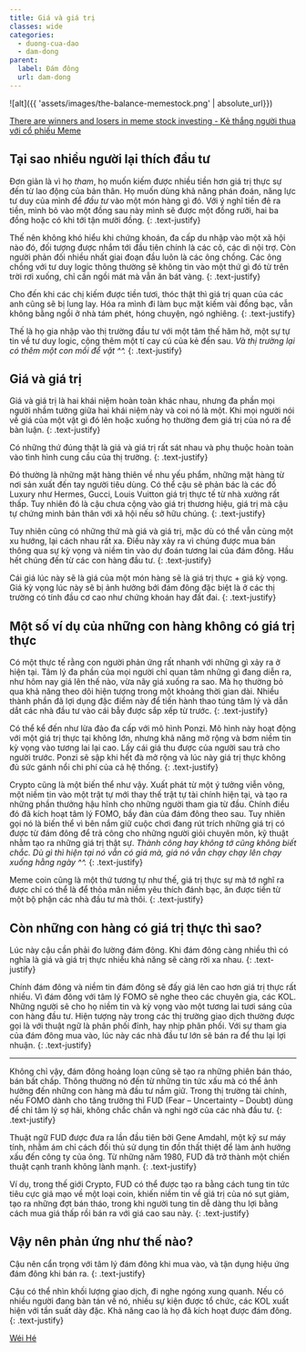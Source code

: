 ```yaml
---
title: Giá và giá trị
classes: wide
categories:
  - duong-cua-dao
  - dam-dong
parent:
  label: Đám đông
  url: dam-dong
---
```



![alt]({{ 'assets/images/the-balance-memestock.png' | absolute_url}})
> <cite>
<a target="_blank" href="https://www.weforum.org/stories/2022/09/what-are-meme-stocks-explainer/">
There are winners and losers in meme stock investing - Kẻ thắng người thua với cổ phiếu Meme
</a>
</cite>

## Tại sao nhiều người lại thích đầu tư
Đơn giản là vì họ *tham*, họ muốn kiếm được nhiều tiền hơn giá trị thực sự đến từ lao động của bản thân. 
Họ muốn dùng khả năng phán đoán, năng lực tư duy của mình để *đầu tư* vào một món hàng gì đó. 
Với ý nghĩ tiền đẻ ra tiền, mình bỏ vào một đồng sau này mình sẽ được một đồng rưỡi, hai ba đồng hoặc có khi tới tận mười đồng.
{: .text-justify}

Thế nên không khó hiểu khi chứng khoán, đa cấp du nhập vào một xã hội nào đó, đối tượng được nhắm tới đầu tiên chính là các cô, các dì nội trợ.
Còn người phản đối nhiều nhất giai đoạn đầu luôn là các ông chồng. 
Các ông chồng với tư duy logic thông thường sẽ không tin vào một thứ gì đó từ trên trời rơi xuống, chỉ cần ngồi mát mà vẫn ăn bát vàng.
{: .text-justify}

Cho đến khi các chị kiếm được tiền tươi, thóc thật thì giá trị quan của các anh cũng sẽ bị lung lay.
Hóa ra mình đi làm bục mặt kiếm vài đồng bạc, vẫn không bằng ngồi ở nhà tám phét, hóng chuyện, ngó nghiêng.
{: .text-justify}

Thế là họ gia nhập vào thị trường đầu tư với một tâm thế hăm hở, một sự tự tin về tư duy logic, cộng thêm một tí cay cú của kẻ đến sau.
*Và thị trường lại có thêm một con mồi để vặt ^^.*
{: .text-justify}

## Giá và giá trị
Giá và giá trị là hai khái niệm hoàn toàn khác nhau, nhưng đa phần mọi người nhầm tưởng giữa hai khái niệm này và coi nó là một.
Khi mọi người nói về giá của một vật gì đó lên hoặc xuống họ thường đem giá trị của nó ra để bàn luận.
{: .text-justify}

Có những thứ đúng thật là giá và giá trị rất sát nhau và phụ thuộc hoàn toàn vào tình hình cung cầu của thị trường.
{: .text-justify}

Đó thường là những mặt hàng thiên về nhu yếu phẩm, những mặt hàng từ nơi sản xuất đến tay người tiêu dùng.
Có thể cậu sẽ phản bác là các đồ Luxury như Hermes, Gucci, Louis Vuitton giá trị thực tế từ nhà xưởng rất thấp. 
Tuy nhiên đó là cậu chưa cộng vào giá trị thương hiệu, giá trị mà cậu tự chứng minh bản thân với xã hội nếu sở hữu chúng.
{: .text-justify}

Tuy nhiên cũng có những thứ mà giá và giá trị, mặc dù có thể vẫn cùng một xu hướng, lại cách nhau rất xa.
Điều này xảy ra vì chúng được mua bán thông qua sự kỳ vọng và niềm tin vào dự đoán tương lai của đám đông.
Hầu hết chúng đến từ các con hàng đầu tư.
{: .text-justify}

Cái giá lúc này sẽ là giá của một món hàng sẽ là giá trị thực + giá kỳ vọng.\
Giá kỳ vọng lúc này sẽ bị ảnh hưởng bới đám đông đặc biệt là ở các thị trường có tính đầu cơ cao như chứng khoán hay đất đai.
{: .text-justify}

## Một số ví dụ của những con hàng không có giá trị thực
Có một thực tế rằng con người phản ứng rất nhanh với những gì xảy ra ở hiện tại. Tâm lý đa phần của mọi người chỉ quan tâm những gì đang diễn ra, như hôm nay giá lên thế nào, vừa nãy giá xuống ra sao.
Mà họ thường bỏ qua khả năng theo dõi hiện tượng trong một khoảng thời gian dài. Nhiều thành phần đã lợi dụng đặc điểm này để tiến hành thao túng tâm lý và dẫn dắt các nhà đầu tư vào cái bẫy được sắp xếp từ trước.
{: .text-justify}

Có thể kể đến như lừa đảo đa cấp với mô hình Ponzi. Mô hình này hoạt động với một giá trị thực tại không lớn, nhưng khả năng mở rộng và bơm niềm tin kỳ vọng vào tương lai lại cao.
Lấy cái giá thu được của người sau trả cho người trước. Ponzi sẽ sập khi hết đà mở rộng và lúc này giá trị thực không đủ sức gánh nổi chi phí của cả hệ thống.
{: .text-justify}

Crypto cũng là một biến thể như vậy. Xuất phát từ một ý tưởng viễn vông, một niềm tin vào một trật tự mới thay thế trật tự tài chính hiện tại, và tạo ra những phần thưởng hậu hĩnh cho những người tham gia từ đầu.
Chính điều đó đã kích hoạt tâm lý FOMO, bầy đàn của đám đông theo sau. 
Tuy nhiên gọi nó là biến thể vì bên nắm giữ cuộc chơi đang rút trích những giá trị có được từ đám đông để trả công cho những người giỏi chuyên môn, kỹ thuật nhằm tạo ra những giá trị thật sự.
*Thành công hay không tớ cũng không biết chắc. Dù gì thì hiện tại nó vẫn có giá mà, giá nó vẫn chạy chạy lên chạy xuống hằng ngày ^^.*
{: .text-justify}

Meme coin cũng là một thứ tương tự như thế, giá trị thực sự mà tớ nghĩ ra được chỉ có thể là để thỏa mãn niềm yêu thích đánh bạc, ăn được tiền từ một bộ phận các nhà đầu tư mà thôi.
{: .text-justify}

## Còn những con hàng có giá trị thực thì sao?
Lúc này cậu cần phải đo lường đám đông. Khi đám đông càng nhiều thì có nghĩa là giá và giá trị thực nhiều khả năng sẽ càng rời xa nhau.
{: .text-justify}

Chính đám đông và niềm tin đám đông sẽ đấy giá lên cao hơn giá trị thực rất nhiều. Vì đám đông với tâm lý FOMO sẽ nghe theo các chuyên gia, các KOL. Những người sẽ cho họ niềm tin và kỳ vọng vào một tương lai tươi sáng của con hàng đầu tư.
Hiện tượng này trong các thị trường giao dịch thường được gọi là với thuật ngữ là phân phối đỉnh, hay nhịp phân phối. Với sự tham gia của đám đông mua vào, lúc này các nhà đầu tư lớn sẽ bán ra để thu lại lợi nhuận.
{: .text-justify}

---

Không chỉ vậy, đám đông hoảng loạn cũng sẽ tạo ra những phiên bán tháo, bán bất chấp. Thông thường nó đến từ những tin tức xấu mà có thể ảnh hưởng đến những con hàng mà đầu tư nắm giữ.
Trong thị trường tài chính, nếu FOMO dành cho tăng trưởng thì FUD (Fear – Uncertainty – Doubt) dùng để chỉ tâm lý sợ hãi, không chắc chắn và nghi ngờ của các nhà đầu tư.
{: .text-justify}

Thuật ngữ FUD được đưa ra lần đầu tiên bởi Gene Amdahl, một kỹ sư máy tính, nhằm ám chỉ cách đối thủ sử dụng tin đồn thất thiệt để làm ảnh hưởng xấu đến công ty của ông.
Từ những năm 1980, FUD đã trở thành một chiến thuật cạnh tranh không lành mạnh.
{: .text-justify}

Ví dụ, trong thế giới Crypto, FUD có thể được tạo ra bằng cách tung tin tức tiêu cực giả mạo về một loại coin, khiến niềm tin về giá trị của nó sụt giảm, tạo ra những đợt bán tháo, trong khi người tung tin dễ dàng thu lợi bằng cách mua giá thấp rồi bán ra với giá cao sau này.
{: .text-justify}


## Vậy nên phản ứng như thế nào?
Cậu nên cẩn trọng với tâm lý đám đông khi mua vào, và tận dụng hiệu ứng đám đông khi bán ra.
{: .text-justify}

Cậu có thể nhìn khối lượng giao dịch, đi nghe ngóng xung quanh. Nếu có nhiều người đang bàn tán về nó, nhiều sự kiện được tổ chức, các KOL xuất hiện với tần suất dày đặc. Khả năng cao là họ đã kích hoạt được đám đông.
{: .text-justify}

> <cite>
<a target="_blank" href="https://wei-he.xyz">Wéi Hé</a>
</cite>